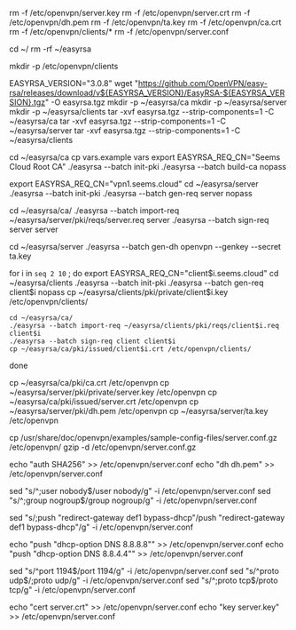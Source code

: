 rm -f /etc/openvpn/server.key
rm -f /etc/openvpn/server.crt
rm -f /etc/openvpn/dh.pem
rm -f /etc/openvpn/ta.key
rm -f /etc/openvpn/ca.crt
rm -f /etc/openvpn/clients/*
rm -f /etc/openvpn/server.conf

cd ~/
rm -rf ~/easyrsa

mkdir -p /etc/openvpn/clients

EASYRSA_VERSION="3.0.8"
wget "https://github.com/OpenVPN/easy-rsa/releases/download/v${EASYRSA_VERSION}/EasyRSA-${EASYRSA_VERSION}.tgz" -O easyrsa.tgz
mkdir -p ~/easyrsa/ca
mkdir -p ~/easyrsa/server 
mkdir -p ~/easyrsa/clients
tar -xvf easyrsa.tgz --strip-components=1 -C ~/easyrsa/ca
tar -xvf easyrsa.tgz --strip-components=1 -C ~/easyrsa/server
tar -xvf easyrsa.tgz --strip-components=1 -C ~/easyrsa/clients 

cd ~/easyrsa/ca
cp vars.example vars
export EASYRSA_REQ_CN="Seems Cloud Root CA"
./easyrsa --batch init-pki
./easyrsa --batch build-ca nopass

export EASYRSA_REQ_CN="vpn1.seems.cloud"
cd ~/easyrsa/server
./easyrsa --batch init-pki
./easyrsa --batch gen-req server nopass

cd ~/easyrsa/ca/
./easyrsa --batch import-req ~/easyrsa/server/pki/reqs/server.req server
./easyrsa --batch sign-req server server

cd ~/easyrsa/server
./easyrsa --batch gen-dh
openvpn --genkey --secret ta.key

for i in `seq 2 10` ; do
    export EASYRSA_REQ_CN="client$i.seems.cloud"
    cd ~/easyrsa/clients
    ./easyrsa --batch init-pki
    ./easyrsa --batch gen-req client$i nopass
    cp ~/easyrsa/clients/pki/private/client$i.key /etc/openvpn/clients/
    
    cd ~/easyrsa/ca/
    ./easyrsa --batch import-req ~/easyrsa/clients/pki/reqs/client$i.req client$i
    ./easyrsa --batch sign-req client client$i
    cp ~/easyrsa/ca/pki/issued/client$i.crt /etc/openvpn/clients/
done

cp ~/easyrsa/ca/pki/ca.crt /etc/openvpn
cp ~/easyrsa/server/pki/private/server.key /etc/openvpn
cp ~/easyrsa/ca/pki/issued/server.crt /etc/openvpn
cp ~/easyrsa/server/pki/dh.pem /etc/openvpn
cp ~/easyrsa/server/ta.key /etc/openvpn

cp /usr/share/doc/openvpn/examples/sample-config-files/server.conf.gz /etc/openvpn/
gzip -d /etc/openvpn/server.conf.gz

echo "auth SHA256" >> /etc/openvpn/server.conf
echo "dh dh.pem" >> /etc/openvpn/server.conf

sed "s/^;user nobody$/user nobody/g" -i /etc/openvpn/server.conf
sed "s/^;group nogroup$/group nogroup/g" -i /etc/openvpn/server.conf

sed "s/;push \"redirect-gateway def1 bypass\-dhcp\"/push \"redirect\-gateway def1 bypass-dhcp\"/g" -i /etc/openvpn/server.conf

echo "push \"dhcp-option DNS 8.8.8.8\"" >> /etc/openvpn/server.conf
echo "push \"dhcp-option DNS 8.8.4.4\"" >> /etc/openvpn/server.conf

sed "s/^port 1194$/port 1194/g" -i /etc/openvpn/server.conf
sed "s/^proto udp$/;proto udp/g" -i /etc/openvpn/server.conf
sed "s/^;proto tcp$/proto tcp/g" -i /etc/openvpn/server.conf

echo "cert server.crt" >> /etc/openvpn/server.conf
echo "key server.key" >> /etc/openvpn/server.conf